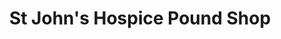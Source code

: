 ---
title: "St John's Hospice Pound Shop"
url: /lancaster/st-johns-hospice-pound-shop/
shop: charity
---